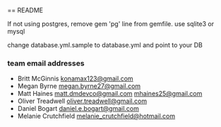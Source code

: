 == README

If not using postgres, remove gem 'pg' line from gemfile. use sqlite3 or mysql

change database.yml.sample to database.yml and point to your DB

### team email addresses

- Britt McGinnis  konamax123@gmail.com
- Megan Byrne     megan.byrne27@gmail.com
- Matt Haines	matt.dmdevco@gmail.com
						mhaines25@gmail.com
- Oliver Treadwell	oliver.treadwell@gmail.com
- Daniel Bogart		daniel.e.bogart@gmail.com
- Melanie Crutchfield	melanie_crutchfield@hotmail.com
